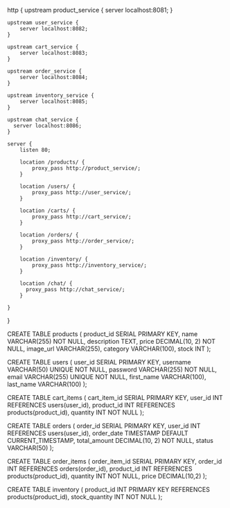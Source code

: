 http {
    upstream product_service {
        server localhost:8081;
    }

    upstream user_service {
        server localhost:8082;
    }

    upstream cart_service {
        server localhost:8083;
    }

    upstream order_service {
        server localhost:8084;
    }

    upstream inventory_service {
        server localhost:8085;
    }

    upstream chat_service {
      server localhost:8086;
    }

    server {
        listen 80;

        location /products/ {
            proxy_pass http://product_service/;
        }

        location /users/ {
            proxy_pass http://user_service/;
        }

        location /carts/ {
            proxy_pass http://cart_service/;
        }

        location /orders/ {
            proxy_pass http://order_service/;
        }

        location /inventory/ {
            proxy_pass http://inventory_service/;
        }

        location /chat/ {
          proxy_pass http://chat_service/;
        }

    }
}




































CREATE TABLE products (
    product_id SERIAL PRIMARY KEY,
    name VARCHAR(255) NOT NULL,
    description TEXT,
    price DECIMAL(10, 2) NOT NULL,
    image_url VARCHAR(255),
    category VARCHAR(100),
    stock INT
);









CREATE TABLE users (
    user_id SERIAL PRIMARY KEY,
    username VARCHAR(50) UNIQUE NOT NULL,
    password VARCHAR(255) NOT NULL,
    email VARCHAR(255) UNIQUE NOT NULL,
    first_name VARCHAR(100),
    last_name VARCHAR(100)
);



CREATE TABLE cart_items (
    cart_item_id SERIAL PRIMARY KEY,
    user_id INT REFERENCES users(user_id),
    product_id INT REFERENCES products(product_id),
    quantity INT NOT NULL
);


CREATE TABLE orders (
    order_id SERIAL PRIMARY KEY,
    user_id INT REFERENCES users(user_id),
    order_date TIMESTAMP DEFAULT CURRENT_TIMESTAMP,
    total_amount DECIMAL(10, 2) NOT NULL,
    status VARCHAR(50)
);

CREATE TABLE order_items (
    order_item_id SERIAL PRIMARY KEY,
    order_id INT REFERENCES orders(order_id),
    product_id INT REFERENCES products(product_id),
    quantity INT NOT NULL,
    price DECIMAL(10,2)
);


CREATE TABLE inventory (
  product_id INT PRIMARY KEY REFERENCES products(product_id),
  stock_quantity INT NOT NULL
);





